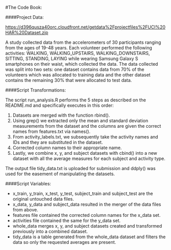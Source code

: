 
#The Code Book:

####Project Data:

https://d396qusza40orc.cloudfront.net/getdata%2Fprojectfiles%2FUCI%20HAR%20Dataset.zip

A study collected data from the accelerometers of 30 participants ranging from the ages of 19-48 years. Each volunteer performed the following activities: WALKING, WALKING_UPSTAIRS, WALKING_DOWNSTAIRS, SITTING, STANDING, LAYING while wearing Samsung Galaxy S smartphones on their waist, which collected the data. The data collected was split into two sets: one dataset contains data from 70% of the volunteers which was allocated to training data and the other dataset contains the remaining 30% that were allocated to test data.

####Script Transformations:

The script run_analysis.R performs the 5 steps as described on the README.md and specifically executes in this order:

1. Datasets are merged with the function rbind().
2. Using grep() we extracted only the mean and standard deviation measurements from the dataset and the columns are given the correct names from features.txt via names().
3. From activity_labels.txt, we subsequently take the activity names and IDs and they are substituted in the dataset.
4. Corrected column names to their appropriate name. 
5. Lastly, we combine x, y, and subject datasets with cbind() into a new dataset with all the average measures for each subject and activity type. 

The output file tidy_data.txt is uploaded for submission and ddply() was used for the easement of manipulating the datasets.

####Script Variables:

* x_train, y_train, x_test, y_test, subject_train and subject_test are the original untouched data files.
* x_data, y_data and subject_data resulted in the merger of the data files from above.
* features file contained the corrected column names for the x_data set.
* activities file contained the same for the y_data set.
* whole_data merges x, y, and subject datasets created and transformed previously into a combined dataset.
* tidy_data is a table generated from the whole_data dataset and filters the data so only the requested averages are present.

